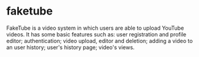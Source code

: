 # faketube
FakeTube is a video system in which users are able to upload YouTube videos. It has some basic features such as: user registration and profile editor; authentication; video upload, editor and deletion; adding a video to an user history; user's history page; video's views.


